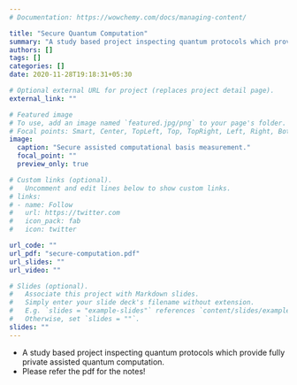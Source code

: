 ```yaml
---
# Documentation: https://wowchemy.com/docs/managing-content/

title: "Secure Quantum Computation"
summary: "A study based project inspecting quantum protocols which provide fully private assisted quantum computation."
authors: []
tags: []
categories: []
date: 2020-11-28T19:18:31+05:30

# Optional external URL for project (replaces project detail page).
external_link: ""

# Featured image
# To use, add an image named `featured.jpg/png` to your page's folder.
# Focal points: Smart, Center, TopLeft, Top, TopRight, Left, Right, BottomLeft, Bottom, BottomRight.
image:
  caption: "Secure assisted computational basis measurement."
  focal_point: ""
  preview_only: true

# Custom links (optional).
#   Uncomment and edit lines below to show custom links.
# links:
# - name: Follow
#   url: https://twitter.com
#   icon_pack: fab
#   icon: twitter

url_code: ""
url_pdf: "secure-computation.pdf"
url_slides: ""
url_video: ""

# Slides (optional).
#   Associate this project with Markdown slides.
#   Simply enter your slide deck's filename without extension.
#   E.g. `slides = "example-slides"` references `content/slides/example-slides.md`.
#   Otherwise, set `slides = ""`.
slides: ""
---
```

* A study based project inspecting quantum protocols which provide fully private assisted quantum computation.
* Please refer the pdf for the notes!
